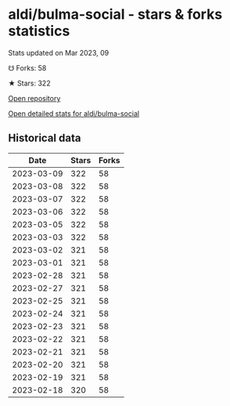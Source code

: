# aldi/bulma-social - stars & forks statistics

Stats updated on Mar 2023, 09

☋ Forks: 58

★ Stars: 322

[Open repository](https://github.com/aldi/bulma-social)

[Open detailed stats for aldi/bulma-social](https://reviewgithub.com/rep/aldi/bulma-social)

## Historical data
| Date | Stars | Forks |
|------|-------|-------|
| 2023-03-09 | 322 | 58 | 
| 2023-03-08 | 322 | 58 | 
| 2023-03-07 | 322 | 58 | 
| 2023-03-06 | 322 | 58 | 
| 2023-03-05 | 322 | 58 | 
| 2023-03-03 | 322 | 58 | 
| 2023-03-02 | 321 | 58 | 
| 2023-03-01 | 321 | 58 | 
| 2023-02-28 | 321 | 58 | 
| 2023-02-27 | 321 | 58 | 
| 2023-02-25 | 321 | 58 | 
| 2023-02-24 | 321 | 58 | 
| 2023-02-23 | 321 | 58 | 
| 2023-02-22 | 321 | 58 | 
| 2023-02-21 | 321 | 58 | 
| 2023-02-20 | 321 | 58 | 
| 2023-02-19 | 321 | 58 | 
| 2023-02-18 | 320 | 58 | 

